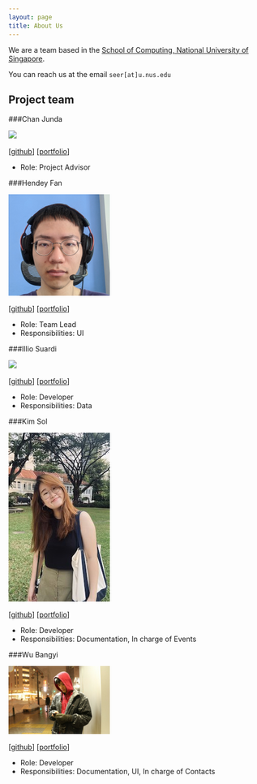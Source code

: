 ```yaml
---
layout: page
title: About Us
---
```


We are a team based in the [School of Computing, National University of Singapore](http://www.comp.nus.edu.sg).

You can reach us at the email `seer[at]u.nus.edu`

## Project team

###Chan Junda

<img src="images/johndoe.png" width="200px">

[[github](https://github.com/johndoe)]
[[portfolio](team/johndoe.md)]

* Role: Project Advisor

###Hendey Fan

<img src="images/linkedink.png" width="200px">

[[github](http://github.com/LinkedInk)]
[[portfolio](team/johndoe.md)]

* Role: Team Lead
* Responsibilities: UI

###Illio Suardi

<img src="images/johndoe.png" width="200px">

[[github](http://github.com/johndoe)] [[portfolio](team/johndoe.md)]

* Role: Developer
* Responsibilities: Data

###Kim Sol

<img src="images/solkim-83.png" width="200px">

[[github](http://github.com/solkim-83)]
[[portfolio](team/solkim-83.md)]

* Role: Developer
* Responsibilities: Documentation, In charge of Events

###Wu Bangyi

<img src="images/bangyiwu.png" width="200px">

[[github](http://github.com/bangyiwu)]
[[portfolio](team/bangyiwu.md)]

* Role: Developer
* Responsibilities: Documentation, UI, In charge of Contacts
